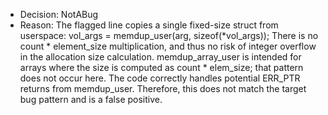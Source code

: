 - Decision: NotABug
- Reason: The flagged line copies a single fixed-size struct from userspace: vol_args = memdup_user(arg, sizeof(*vol_args)); There is no count * element_size multiplication, and thus no risk of integer overflow in the allocation size calculation. memdup_array_user is intended for arrays where the size is computed as count * elem_size; that pattern does not occur here. The code correctly handles potential ERR_PTR returns from memdup_user. Therefore, this does not match the target bug pattern and is a false positive.
